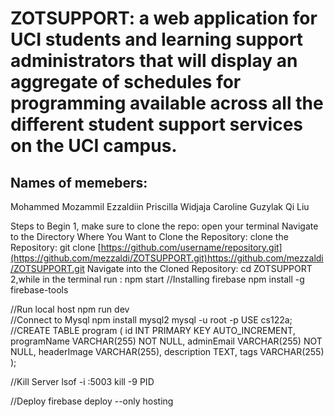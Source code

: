 # ZOTSUPPORT: a web application for UCI students and learning support administrators that will display an aggregate of schedules for programming available across all the different student support services on the UCI campus.



Names of memebers:
--------------------
Mohammed Mozammil Ezzaldiin
Priscilla Widjaja
Caroline Guzylak
Qi Liu


Steps to Begin 
1, make sure to clone the repo:
    open your terminal 
    Navigate to the Directory Where You Want to Clone the Repository:
    clone the Repository: git clone [https://github.com/username/repository.git](https://github.com/mezzaldi/ZOTSUPPORT.git)https://github.com/mezzaldi/ZOTSUPPORT.git
    Navigate into the Cloned Repository: cd ZOTSUPPORT
2,while in the terminal
    run : npm start 
//Installing firebase
    npm install -g firebase-tools

//Run local host 
    npm run dev  
 //Connect to Mysql
    npm install mysql2
     mysql -u root -p
     USE cs122a;
 //CREATE TABLE program (   id INT PRIMARY KEY AUTO_INCREMENT,   programName VARCHAR(255) NOT NULL,   adminEmail VARCHAR(255) NOT NULL,   headerImage VARCHAR(255),   description TEXT,   tags VARCHAR(255) );
 
//Kill Server
    lsof -i :5003 
    kill -9  PID


//Deploy
    firebase deploy --only hosting
